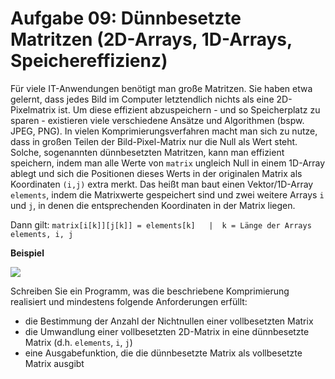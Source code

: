 # Aufgabe 09: Dünnbesetzte Matritzen (2D-Arrays, 1D-Arrays, Speichereffizienz)

Für viele IT-Anwendungen benötigt man große Matritzen. Sie haben etwa gelernt, dass jedes Bild im Computer letztendlich nichts als eine 2D-Pixelmatrix ist. Um diese effizient abzuspeichern - und so Speicherplatz zu sparen - existieren viele verschiedene Ansätze und Algorithmen (bspw. JPEG, PNG). In vielen Komprimierungsverfahren macht man sich zu nutze, dass in großen Teilen der Bild-Pixel-Matrix nur die Null als Wert steht.
Solche, sogenannten dünnbesetzten Matritzen, kann man effizient speichern, indem man alle Werte von `matrix` ungleich Null in einem 1D-Array ablegt und sich die Positionen dieses Werts in der originalen Matrix als Koordinaten `(i,j)` extra merkt. Das heißt man baut einen Vektor/1D-Array `elements`, indem die Matrixwerte gespeichert sind und zwei weitere Arrays `i` und `j`, in denen die entsprechenden Koordinaten in der Matrix liegen.

Dann gilt: `matrix[i[k]][j[k]] = elements[k]   |  k = Länge der Arrays elements, i, j`

**Beispiel**

![](https://i.imgur.com/KWQIAMG.png)

Schreiben Sie ein Programm, was die beschriebene Komprimierung realisiert und mindestens folgende Anforderungen erfüllt: 
- die Bestimmung der Anzahl der Nichtnullen einer vollbesetzten Matrix
- die Umwandlung einer vollbesetzten 2D-Matrix in eine dünnbesetzte Matrix (d.h. `elements`, `i`, `j`)
- eine Ausgabefunktion, die die dünnbesetzte Matrix als vollbesetzte Matrix ausgibt
